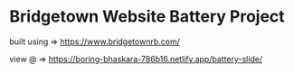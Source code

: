 # Bridgetown Website Battery Project

built using =>
https://www.bridgetownrb.com/

view @ => 
https://boring-bhaskara-786b16.netlify.app/battery-slide/

